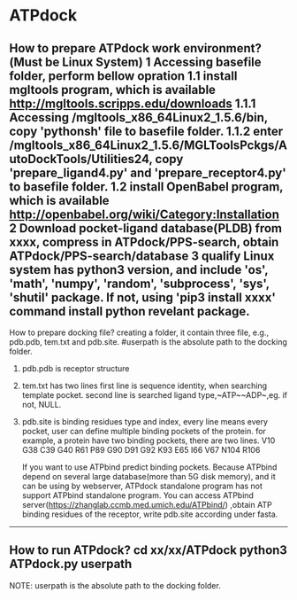 # ATPdock
How to prepare ATPdock work environment?(Must be Linux System)
1 Accessing basefile folder, perform bellow opration
    1.1 install mgltools program, which is available http://mgltools.scripps.edu/downloads
	    1.1.1 Accessing /mgltools_x86_64Linux2_1.5.6/bin, copy 'pythonsh' file to basefile folder.
		1.1.2 enter /mgltools_x86_64Linux2_1.5.6/MGLToolsPckgs/AutoDockTools/Utilities24, copy 'prepare_ligand4.py' and 'prepare_receptor4.py' to basefile folder.
    1.2 install OpenBabel program, which is available http://openbabel.org/wiki/Category:Installation
2 Download pocket-ligand database(PLDB) from xxxx, compress in ATPdock/PPS-search, obtain ATPdock/PPS-search/database
3 qualify Linux system has python3 version, and include 'os', 'math', 'numpy', 'random', 'subprocess', 'sys', 'shutil' package. 
  If not, using 'pip3 install xxxx' command install python revelant package.
------------------------------------------------------------------------------------
How to prepare docking file?
creating a folder, it contain three file, e.g., pdb.pdb, tem.txt and pdb.site.
#userpath is the absolute path to the docking folder.
1. pdb.pdb is receptor structure

2. tem.txt has two lines
     first line is sequence identity, when searching template pocket.
	 second line is searched ligand type,~ATP~~ADP~,eg. if not, NULL.

3. pdb.site is binding residues type and index, every line means every pocket, user can define multiple binding pockets of the protein.
	 for example, a protein have two binding pockets, there are two lines.
	 V10 G38 C39 G40 R61 P89 G90 D91 G92 K93
     E65 I66 V67 N104 R106
   
   If you want to use ATPbind predict binding pockets.
     Because ATPbind depend on several large database(more than 5G disk memory), and it can be using by webserver, ATPdock standalone program has not support ATPbind standalone program.
     You can access ATPbind server(https://zhanglab.ccmb.med.umich.edu/ATPbind/) ,obtain ATP binding residues of the receptor, write pdb.site according under fasta.
------------------------------------------------------------------------------------
How to run ATPdock?
cd xx/xx/ATPdock
python3 ATPdock.py userpath 
------------------------------------------------------------------------------------
NOTE: userpath is the absolute path to the docking folder.

